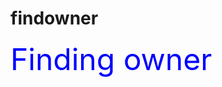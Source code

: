 # findowner
<!DOCTYPE html> 
<html>
<head>
	<title>Lost and Found</title>
</head>
<body>
<font color="Blue" size="100">Finding owner</font>
</body>



</html>
